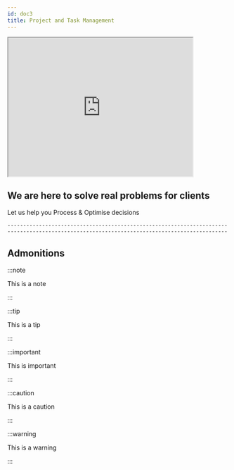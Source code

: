 ```yaml
---
id: doc3
title: Project and Task Management
---
```

  
  <div
        className="productShowcaseSection paddingBottom"
        style={{ textAlign: 'center' }}
      >
  <iframe width="420" height="315" src="https://www.canva.com/design/DAEe1FNon1Q/RzVjW_G0jKHDUJfLUkg0bA/view?utm_content=DAEe1FNon1Q&utm_campaign=designshare&utm_medium=link&utm_source=publishsharelink"> </iframe>
        <h2>We are here to solve real problems for clients </h2>
        <MarkdownBlock>Let us help you Process & Optimise decisions</MarkdownBlock>
      </div>
    
    --------------------------------------------------------------------------------------------------------------------------------------------
    
## Admonitions

:::note

This is a note

:::

:::tip

This is a tip

:::

:::important

This is important

:::

:::caution

This is a caution

:::

:::warning

This is a warning

:::
